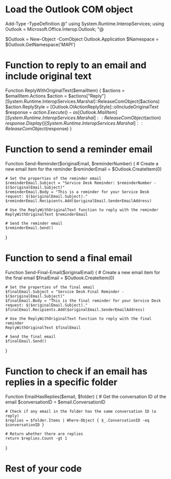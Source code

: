 # Load the Outlook COM object
Add-Type -TypeDefinition @"
using System.Runtime.InteropServices;
using Outlook = Microsoft.Office.Interop.Outlook;
"@

$Outlook = New-Object -ComObject Outlook.Application
$Namespace = $Outlook.GetNamespace('MAPI')

# Function to reply to an email and include original text
Function ReplyWithOriginalText($emailItem) {
    $actions = $emailItem.Actions
    $action = $actions["Reply"]
    [System.Runtime.InteropServices.Marshal]::ReleaseComObject($actions)
    $action.ReplyStyle = [Outlook.OlActionReplyStyle]::olIncludeOriginalText
    $response = $action.Execute() -as [Outlook.MailItem]
    [System.Runtime.InteropServices.Marshal]::ReleaseComObject($action)
    $response.Display()
    [System.Runtime.InteropServices.Marshal]::ReleaseComObject($response)
}

# Function to send a reminder email
Function Send-Reminder($originalEmail, $reminderNumber) {
    # Create a new email item for the reminder
    $reminderEmail = $Outlook.CreateItem(0)
    
    # Set the properties of the reminder email
    $reminderEmail.Subject = "Service Desk Reminder: $reminderNumber - $($originalEmail.Subject)"
    $reminderEmail.Body = "This is a reminder for your Service Desk request: $($originalEmail.Subject)."
    $reminderEmail.Recipients.Add($originalEmail.SenderEmailAddress)
    
    # Use the ReplyWithOriginalText function to reply with the reminder
    ReplyWithOriginalText $reminderEmail
    
    # Send the reminder email
    $reminderEmail.Send()
}

# Function to send a final email
Function Send-Final-Email($originalEmail) {
    # Create a new email item for the final email
    $finalEmail = $Outlook.CreateItem(0)
    
    # Set the properties of the final email
    $finalEmail.Subject = "Service Desk Final Reminder - $($originalEmail.Subject)"
    $finalEmail.Body = "This is the final reminder for your Service Desk request: $($originalEmail.Subject)."
    $finalEmail.Recipients.Add($originalEmail.SenderEmailAddress)
    
    # Use the ReplyWithOriginalText function to reply with the final reminder
    ReplyWithOriginalText $finalEmail
    
    # Send the final email
    $finalEmail.Send()
}

# Function to check if an email has replies in a specific folder
Function EmailHasReplies($email, $folder) {
    # Get the conversation ID of the email
    $conversationID = $email.ConversationID
    
    # Check if any email in the folder has the same conversation ID (a reply)
    $replies = $folder.Items | Where-Object { $_.ConversationID -eq $conversationID }
    
    # Return whether there are replies
    return $replies.Count -gt 1
}

# Rest of your code
